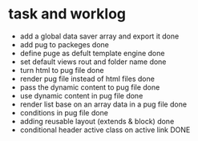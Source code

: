 # task and worklog
- add a global data saver array and export it                       done
- add pug to packeges                                               done
- define puge as defult template engine                             done
- set default views rout and folder name                            done
- turn html to pug file                                             done
- render pug file instead of html files                             done
- pass the dynamic content to pug file                              done                           
- use dynamic content in pug file                                   done
- render list base on an array data in a pug file                   done
- conditions in pug file                                            done
- adding reusable layout (extends & block)                          done
- conditional header active class on active link                    DONE